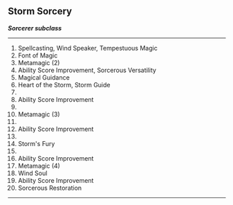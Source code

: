 ﻿## Storm Sorcery

***Sorcerer subclass***

___
1. Spellcasting, Wind Speaker, Tempestuous Magic
2. Font of Magic
3. Metamagic (2)
4. Ability Score Improvement, Sorcerous Versatility
5. Magical Guidance
6. Heart of the Storm, Storm Guide
7.  
8. Ability Score Improvement
9.  
10. Metamagic (3)
11.  
12. Ability Score Improvement
13.  
14. Storm's Fury
15.  
16. Ability Score Improvement
17. Metamagic (4)
18. Wind Soul
19. Ability Score Improvement
20. Sorcerous Restoration

---
